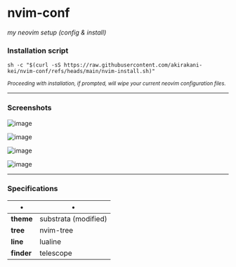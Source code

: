 # nvim-conf
*my neovim setup (config & install)*
<br>

### Installation script
```shell
sh -c "$(curl -sS https://raw.githubusercontent.com/akirakani-kei/nvim-conf/refs/heads/main/nvim-install.sh)"
```
<sub> *Proceeding with installation, if prompted, will wipe your current neovim configuration files.*

---
### Screenshots
![image](https://github.com/user-attachments/assets/7aedd054-b11a-46dd-a8db-9d933404df6b)

![image](https://github.com/user-attachments/assets/b55e3763-7905-4741-9cd2-6473d91a58ae)

![image](https://github.com/user-attachments/assets/32ddf0ea-8f11-4a0e-9bd9-c73a28742089)

![image](https://github.com/user-attachments/assets/c6e4a2ce-8c1c-4ec6-8561-fab5fb1fcf9a)


---
### Specifications
•                       | • 
------------------------|-----------------------
**theme**               | substrata (modified)
**tree**                | nvim-tree
**line**                | lualine
**finder**              | telescope

